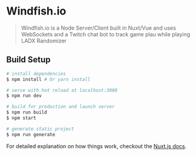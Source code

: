 # Windfish.io

> Windfish.io is a Node Server/Client built in Nuxt/Vue and uses WebSockets and a Twitch chat bot to track game plau while playing LADX Randomizer

## Build Setup

```bash
# install dependencies
$ npm install # Or yarn install

# serve with hot reload at localhost:3000
$ npm run dev

# build for production and launch server
$ npm run build
$ npm start

# generate static project
$ npm run generate
```

For detailed explanation on how things work, checkout the [Nuxt.js docs](https://github.com/nuxt/nuxt.js).
